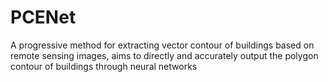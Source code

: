 # PCENet
A progressive  method for extracting vector contour of buildings based on remote sensing images, aims to directly and accurately output the polygon contour of buildings through neural networks
